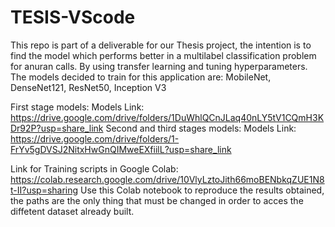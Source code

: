 # TESIS-VScode
This repo is part of a deliverable for our Thesis project, the intention is to find the model which performs better in a multilabel classification problem for anuran calls.
By using transfer learning and tuning hyperparameters.
The models decided to train for this application are: MobileNet, DenseNet121, ResNet50, Inception V3


First stage models:
Models Link: https://drive.google.com/drive/folders/1DuWhlQCnJLaq40nLY5tV1CQmH3KDr92P?usp=share_link
Second and third stages models:
Models Link: https://drive.google.com/drive/folders/1-FrYv5gDVSJ2NitxHwGnQIMweEXfiilL?usp=share_link


Link for Training scripts in Google Colab: https://colab.research.google.com/drive/10VlyLztoJith66moBENbkqZUE1N8t-II?usp=sharing
Use this Colab notebook to reproduce the results obtained, the paths are the only thing that must be changed in order to acces the diffetent dataset already built. 

